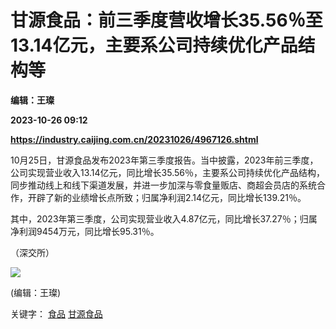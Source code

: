 # 甘源食品：前三季度营收增长35.56％至13.14亿元，主要系公司持续优化产品结构等
**编辑：王璨**

**2023-10-26 09:12**

**https://industry.caijing.com.cn/20231026/4967126.shtml**

10月25日，甘源食品发布2023年第三季度报告。当中披露，2023年前三季度，公司实现营业收入13.14亿元，同比增长35.56％，主要系公司持续优化产品结构，同步推动线上和线下渠道发展，并进一步加深与零食量贩店、商超会员店的系统合作，开辟了新的业绩增长点所致；归属净利润2.14亿元，同比增长139.21％。

其中，2023年第三季度，公司实现营业收入4.87亿元，同比增长37.27％；归属净利润9454万元，同比增长95.31％。

（深交所）

![](https://tx1.cdn.caijing.com.cn/2014-03-27/114048455.jpg)

(编辑：王璨)

关键字： [食品](https://app.caijing.com.cn/tags.php?tag=%E9%A3%9F%E5%93%81 "食品") [甘源食品](https://app.caijing.com.cn/tags.php?tag=%E7%94%98%E6%BA%90%E9%A3%9F%E5%93%81 "甘源食品")
